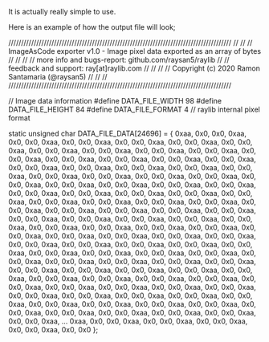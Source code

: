 It is actually really simple to use.

Here is an example of how the output file will look;

////////////////////////////////////////////////////////////////////////////////////////
//                                                                                    //
// ImageAsCode exporter v1.0 - Image pixel data exported as an array of bytes         //
//                                                                                    //
// more info and bugs-report:  github.com/raysan5/raylib                              //
// feedback and support:       ray[at]raylib.com                                      //
//                                                                                    //
// Copyright (c) 2020 Ramon Santamaria (@raysan5)                                     //
//                                                                                    //
////////////////////////////////////////////////////////////////////////////////////////

// Image data information
#define DATA_FILE_WIDTH    98
#define DATA_FILE_HEIGHT   84
#define DATA_FILE_FORMAT   4          // raylib internal pixel format

static unsigned char DATA_FILE_DATA[24696] = { 0xaa,
0x0, 0x0, 0xaa, 0x0, 0x0, 0xaa, 0x0, 0x0, 0xaa, 0x0, 0x0, 0xaa, 0x0, 0x0, 0xaa, 0x0, 0x0, 0xaa, 0x0, 0x0,
0xaa, 0x0, 0x0, 0xaa, 0x0, 0x0, 0xaa, 0x0, 0x0, 0xaa, 0x0, 0x0, 0xaa, 0x0, 0x0, 0xaa, 0x0, 0x0, 0xaa, 0x0,
0x0, 0xaa, 0x0, 0x0, 0xaa, 0x0, 0x0, 0xaa, 0x0, 0x0, 0xaa, 0x0, 0x0, 0xaa, 0x0, 0x0, 0xaa, 0x0, 0x0, 0xaa,
0x0, 0x0, 0xaa, 0x0, 0x0, 0xaa, 0x0, 0x0, 0xaa, 0x0, 0x0, 0xaa, 0x0, 0x0, 0xaa, 0x0, 0x0, 0xaa, 0x0, 0x0,
0xaa, 0x0, 0x0, 0xaa, 0x0, 0x0, 0xaa, 0x0, 0x0, 0xaa, 0x0, 0x0, 0xaa, 0x0, 0x0, 0xaa, 0x0, 0x0, 0xaa, 0x0,
0x0, 0xaa, 0x0, 0x0, 0xaa, 0x0, 0x0, 0xaa, 0x0, 0x0, 0xaa, 0x0, 0x0, 0xaa, 0x0, 0x0, 0xaa, 0x0, 0x0, 0xaa,
0x0, 0x0, 0xaa, 0x0, 0x0, 0xaa, 0x0, 0x0, 0xaa, 0x0, 0x0, 0xaa, 0x0, 0x0, 0xaa, 0x0, 0x0, 0xaa, 0x0, 0x0,
0xaa, 0x0, 0x0, 0xaa, 0x0, 0x0, 0xaa, 0x0, 0x0, 0xaa, 0x0, 0x0, 0xaa, 0x0, 0x0, 0xaa, 0x0, 0x0, 0xaa, 0x0,
0x0, 0xaa, 0x0, 0x0, 0xaa, 0x0, 0x0, 0xaa, 0x0, 0x0, 0xaa, 0x0, 0x0, 0xaa, 0x0, 0x0, 0xaa, 0x0, 0x0, 0xaa,
0x0, 0x0, 0xaa, 0x0, 0x0, 0xaa, 0x0, 0x0, 0xaa, 0x0, 0x0, 0xaa, 0x0, 0x0, 0xaa, 0x0, 0x0, 0xaa, 0x0, 0x0,
0xaa, 0x0, 0x0, 0xaa, 0x0, 0x0, 0xaa, 0x0, 0x0, 0xaa, 0x0, 0x0, 0xaa, 0x0, 0x0, 0xaa, 0x0, 0x0, 0xaa, 0x0,
0x0, 0xaa, 0x0, 0x0, 0xaa, 0x0, 0x0, 0xaa, 0x0, 0x0, 0xaa, 0x0, 0x0, 0xaa, 0x0, 0x0, 0xaa, 0x0, 0x0, 0xaa,
0x0, 0x0, 0xaa, 0x0, 0x0, 0xaa, 0x0, 0x0, 0xaa, 0x0, 0x0, 0xaa, 0x0, 0x0, 0xaa, 0x0, 0x0, 0xaa, 0x0, 0x0,
0xaa, 0x0, 0x0, 0xaa, 0x0, 0x0, 0xaa, 0x0, 0x0, 0xaa, 0x0, 0x0, 0xaa, 0x0, 0x0, 0xaa, 0x0, 0x0, 0xaa, 0x0,
0x0, 0xaa, 0x0, 0x0, 0xaa, 0x0, 0x0, 0xaa, 0x0, 0x0, 0xaa, 0x0, 0x0, 0xaa, 0x0, 0x0, 0xaa, 0x0, 0x0, 0xaa,
...
0xaa, 0x0, 0x0, 0xaa, 0x0, 0x0, 0xaa, 0x0, 0x0, 0xaa, 0x0, 0x0, 0xaa, 0x0, 0x0 };
